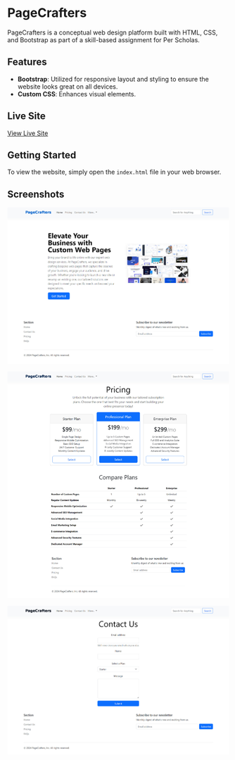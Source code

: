 # PageCrafters

PageCrafters is a conceptual web design platform built with HTML, CSS, and Bootstrap as part of a skill-based assignment for Per Scholas.

## Features

- **Bootstrap**: Utilized for responsive layout and styling to ensure the website looks great on all devices.
- **Custom CSS**: Enhances visual elements.

## Live Site

[View Live Site](https://pagecrafters-bootstrap.vercel.app/)

## Getting Started

To view the website, simply open the `index.html` file in your web browser.

## Screenshots

![Home](screenshots/home.jpg)

![Pricing](screenshots/pricing.jpg)

![Contact](screenshots/contact.jpg)
